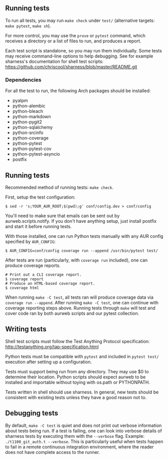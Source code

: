 Running tests
-------------

To run all tests, you may run `make check` under `test/` (alternative targets:
`make pytest`, `make sh`).

For more control, you may use the `prove` or `pytest` command, which receives a
directory or a list of files to run, and produces a report.

Each test script is standalone, so you may run them individually. Some tests
may receive command-line options to help debugging. See for example sharness's
documentation for shell test scripts:
https://github.com/chriscool/sharness/blob/master/README.git

### Dependencies

For all the test to run, the following Arch packages should be installed:

- pyalpm
- python-alembic
- python-bleach
- python-markdown
- python-pygit2
- python-sqlalchemy
- python-srcinfo
- python-coverage
- python-pytest
- python-pytest-cov
- python-pytest-asyncio
- postfix

Running tests
-------------

Recommended method of running tests: `make check`.

First, setup the test configuration:

    $ sed -r 's;YOUR_AUR_ROOT;$(pwd);g' conf/config.dev > conf/config

You'll need to make sure that emails can be sent out by aurweb.scripts.notify.
If you don't have anything setup, just install postfix and start it before
running tests.

With those installed, one can run Python tests manually with any AUR config
specified by `AUR_CONFIG`:

    $ AUR_CONFIG=conf/config coverage run --append /usr/bin/pytest test/

After tests are run (particularly, with `coverage run` included), one can
produce coverage reports.

    # Print out a CLI coverage report.
    $ coverage report
    # Produce an HTML-based coverage report.
    $ coverage html

When running `make -C test`, all tests ran will produce coverage data via
`coverage run --append`. After running `make -C test`, one can continue with
coverage reporting steps above. Running tests through `make` will test and
cover code ran by both aurweb scripts and our pytest collection.

Writing tests
-------------

Shell test scripts must follow the Test Anything Protocol specification:
http://testanything.org/tap-specification.html

Python tests must be compatible with `pytest` and included in `pytest test/`
execution after setting up a configuration.

Tests must support being run from any directory. They may use $0 to determine
their location. Python scripts should expect aurweb to be installed and
importable without toying with os.path or PYTHONPATH.

Tests written in shell should use sharness. In general, new tests should be
consistent with existing tests unless they have a good reason not to.

Debugging tests
---------------

By default, `make -C test` is quiet and does not print out verbose information
about tests being run. If a test is failing, one can look into verbose details
of sharness tests by executing them with the `--verbose` flag. Example:
`./t1100_git_auth.t --verbose`. This is particularly useful when tests happen
to fail in a remote continuous integration environment, where the reader does
not have complete access to the runner.
